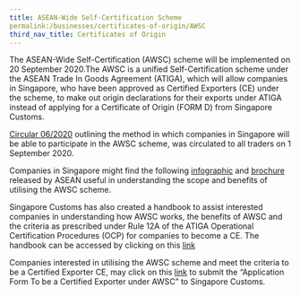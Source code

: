```yaml
---
title: ASEAN-Wide Self-Certification Scheme
permalink:/businesses/certificates-of-origin/AWSC
third_nav_title: Certificates of Origin
---
```


The ASEAN-Wide Self-Certification (AWSC) scheme will be implemented on 20 September 2020.The AWSC is a unified Self-Certification scheme under the ASEAN Trade In Goods Agreement (ATIGA), which will allow companies in Singapore, who have been approved as Certified Exporters (CE) under the scheme, to make out origin declarations for their exports under ATIGA instead of applying for a Certificate of Origin (FORM D) from Singapore Customs.

[Circular 06/2020](https://www.customs.gov.sg/news-and-media/circulars/2020_09_01-Circular%20062020.pdf) outlining the method in which companies in Singapore will be able to participate in the AWSC scheme, was circulated to all traders on 1 September 2020.

Companies in Singapore might find the following [infographic](https://asean.org/storage/2012/05/SCAROO33_anx11b_ag05.1.3d_AWSC-Infographics-14042020.pdf) and [brochure](https://asean.org/storage/2012/05/04-AWSC-Brochure.pdf) released by ASEAN useful in understanding the scope and benefits of utilising the AWSC scheme. 

Singapore Customs has also created a handbook to assist interested companies in understanding how AWSC works, the benefits of AWSC and the criteria as prescribed under Rule 12A of the ATIGA Operational Certification Procedures (OCP) for companies to become a CE. The handbook can be accessed by clicking on this [link](/documents/businesses/Handbook%20on%20the%20implementation%20of%20the%20ASEAN%20WIDE%20SELF%20.pdf)

Companies interested in utilising the AWSC scheme and meet the criteria to be a Certified Exporter CE, may click on this [link](https://www.customs.gov.sg/eservices/customs-forms-and-service-links) to submit the “Application Form To be a Certified Exporter under AWSC” to Singapore Customs. 
